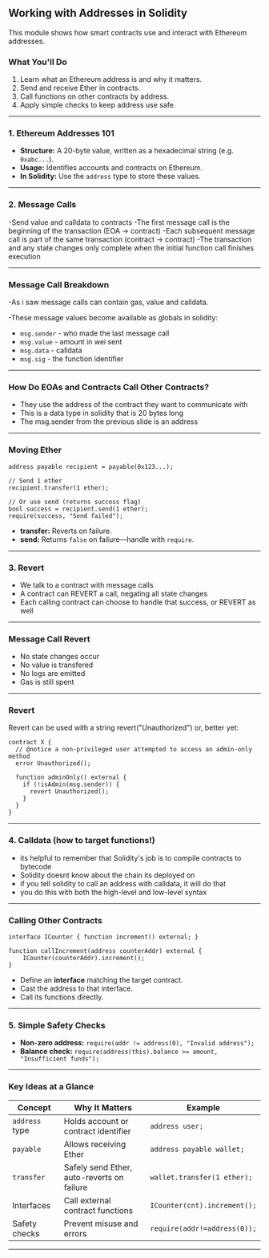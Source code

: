 ## Working with Addresses in Solidity

This module shows how smart contracts use and interact with Ethereum addresses.

### What You'll Do
1. Learn what an Ethereum address is and why it matters.
2. Send and receive Ether in contracts.
3. Call functions on other contracts by address.
4. Apply simple checks to keep address use safe.

---

### 1. Ethereum Addresses 101
- **Structure:** A 20-byte value, written as a hexadecimal string (e.g. `0xabc...`).
- **Usage:** Identifies accounts and contracts on Ethereum.
- **In Solidity:** Use the `address` type to store these values.

---

### 2. Message Calls
-Send value and calldata to contracts
-The first message call is the beginning of the transaction (EOA -> contract)
-Each subsequent message call is part of the same transaction (contract -> contract)
-The transaction and any state changes only complete when the initial function call finishes execution

---
### Message Call Breakdown
-As i saw message calls can contain gas, value and calldata.

-These message values become available as globals in solidity:
- `msg.sender` - who made the last message call
- `msg.value` - amount in wei sent
- `msg.data` - calldata
- `msg.sig` - the function identifier
  
---
### How Do EOAs and Contracts Call Other Contracts?
- They use the address of the contract they want to communicate with
- This is a data type in solidity that is 20 bytes long
- The msg.sender from the previous slide is an address
  
---


### Moving Ether
```solidity
address payable recipient = payable(0x123...);

// Send 1 ether
recipient.transfer(1 ether);

// Or use send (returns success flag)
bool success = recipient.send(1 ether);
require(success, "Send failed");
```
- **transfer:** Reverts on failure.
- **send:** Returns `false` on failure—handle with `require`.

---
### 3. Revert
- We talk to a contract with message calls
- A contract can REVERT a call, negating all state changes
- Each calling contract can choose to handle that success, or REVERT as well
---
### Message Call Revert
- No state changes occur
- No value is transfered
- No logs are emitted
- Gas is still spent
---
### Revert
Revert can be used with a string revert("Unauthorized") or, better yet:

```solidity
contract X {
  // @notice a non-privileged user attempted to access an admin-only method
  error Unauthorized();

  function adminOnly() external {
    if (!isAdmin(msg.sender)) {
      revert Unauthorized();
    }
  }
}
```
---
### 4. Calldata (how to target functions!)

- its helpful to remember that Solidity's job is to compile contracts to bytecode
- Solidity doesnt know about the chain its deployed on
- if you tell solidity to call an address with calldata, it will do that
- you do this with both the high-level and low-level syntax
  
---

###  Calling Other Contracts
```solidity
interface ICounter { function increment() external; }

function callIncrement(address counterAddr) external {
    ICounter(counterAddr).increment();
}
```
- Define an **interface** matching the target contract.
- Cast the address to that interface.
- Call its functions directly.

---

### 5. Simple Safety Checks
- **Non-zero address:** `require(addr != address(0), "Invalid address");`
- **Balance check:** `require(address(this).balance >= amount, "Insufficient funds");`

---

### Key Ideas at a Glance
| Concept         | Why It Matters                                    | Example                            |
| --------------- | ------------------------------------------------- | ---------------------------------- |
| `address` type  | Holds account or contract identifier              | `address user;`                    |
| `payable`       | Allows receiving Ether                            | `address payable wallet;`          |
| `transfer`      | Safely send Ether, auto-reverts on failure        | `wallet.transfer(1 ether);`        |
| Interfaces      | Call external contract functions                  | `ICounter(cnt).increment();`       |
| Safety checks   | Prevent misuse and errors                         | `require(addr!=address(0));`       |

---

